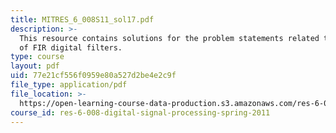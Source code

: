 ```yaml
---
title: MITRES_6_008S11_sol17.pdf
description: >-
  This resource contains solutions for the problem statements related to dsign
  of FIR digital filters.
type: course
layout: pdf
uid: 77e21cf556f0959e80a527d2be4e2c9f
file_type: application/pdf
file_location: >-
  https://open-learning-course-data-production.s3.amazonaws.com/res-6-008-digital-signal-processing-spring-2011/77e21cf556f0959e80a527d2be4e2c9f_MITRES_6_008S11_sol17.pdf
course_id: res-6-008-digital-signal-processing-spring-2011
---
```

